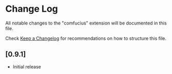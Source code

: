 # Change Log

All notable changes to the "comfucius" extension will be documented in this file.

Check [Keep a Changelog](http://keepachangelog.com/) for recommendations on how to structure this file.

## [0.9.1]

- Initial release
